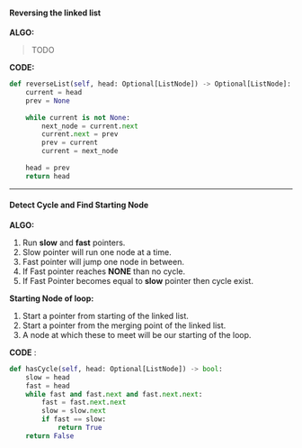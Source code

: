 #### Reversing the linked list

**ALGO:**
> TODO

**CODE:**
```python
def reverseList(self, head: Optional[ListNode]) -> Optional[ListNode]:
	current = head
	prev = None
	
	while current is not None:
		next_node = current.next
		current.next = prev
		prev = current
		current = next_node
	
	head = prev
	return head
```

---

#### Detect Cycle and Find Starting Node

**ALGO:**
1. Run **slow** and **fast** pointers.
2. Slow pointer will run one node at a time.
3. Fast pointer will jump one node in between.
4. If Fast pointer reaches **NONE** than no cycle.
5. If Fast Pointer becomes equal to **slow** pointer then cycle exist.

**Starting Node of loop:**
1. Start a pointer from starting of the linked list.
2. Start a pointer from the merging point of the linked list.
3. A node at which these to meet will be our starting of the loop.

**CODE** :
```python
def hasCycle(self, head: Optional[ListNode]) -> bool:
	slow = head
	fast = head
	while fast and fast.next and fast.next.next:
		fast = fast.next.next
		slow = slow.next   
		if fast == slow:
			return True             
	return False
```
